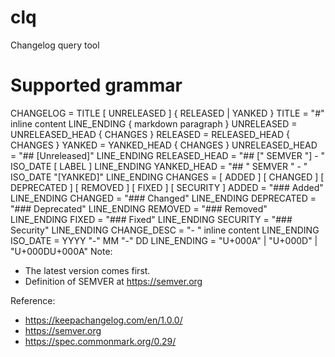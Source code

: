 # clq
Changelog query tool

# Supported grammar
CHANGELOG  = TITLE [ UNRELEASED ] { RELEASED | YANKED  }
TITLE           = "#" inline content LINE_ENDING { markdown paragraph }
UNRELEASED      = UNRELEASED_HEAD { CHANGES }
RELEASED        = RELEASED_HEAD { CHANGES }
YANKED          = YANKED_HEAD { CHANGES }
UNRELEASED_HEAD = "## [Unreleased]" LINE_ENDING
RELEASED_HEAD   = "## [" SEMVER "] - " ISO_DATE [ LABEL ] LINE_ENDING
YANKED_HEAD     = "## " SEMVER " - " ISO_DATE "[YANKED]" LINE_ENDING
CHANGES         = [ ADDED ] [ CHANGED ] [ DEPRECATED ] [ REMOVED ] [ FIXED ] [ SECURITY ]
ADDED           = "### Added" LINE_ENDING
CHANGED         = "### Changed" LINE_ENDING
DEPRECATED      = "### Deprecated" LINE_ENDING
REMOVED         = "### Removed" LINE_ENDING
FIXED           = "### Fixed" LINE_ENDING
SECURITY        = "### Security" LINE_ENDING
CHANGE_DESC     = "- " inline content LINE_ENDING
ISO_DATE        = YYYY "-" MM "-" DD
LINE_ENDING     = "U+000A" | "U+000D" | "U+000DU+000A"
Note:
- The latest version comes first.
- Definition of SEMVER at https://semver.org

Reference:
- https://keepachangelog.com/en/1.0.0/
- https://semver.org
- https://spec.commonmark.org/0.29/
